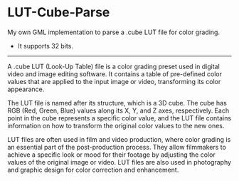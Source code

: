 # LUT-Cube-Parse
My own GML implementation to parse a .cube LUT file for color grading.
- It supports 32 bits.

------------------------------------------------------

A .cube LUT (Look-Up Table) file is a color grading preset used in digital video and image editing software. It contains a table of pre-defined color values that are applied to the input image or video, transforming its color appearance.

The LUT file is named after its structure, which is a 3D cube. The cube has RGB (Red, Green, Blue) values along its X, Y, and Z axes, respectively. Each point in the cube represents a specific color value, and the LUT file contains information on how to transform the original color values to the new ones.

LUT files are often used in film and video production, where color grading is an essential part of the post-production process. They allow filmmakers to achieve a specific look or mood for their footage by adjusting the color values of the original image or video. LUT files are also used in photography and graphic design for color correction and enhancement.
